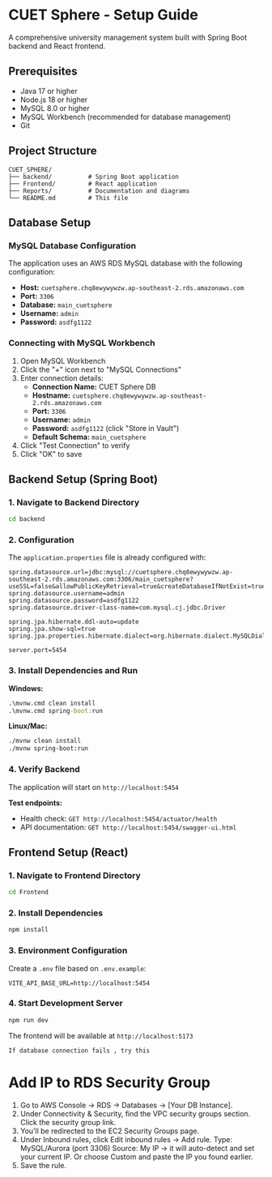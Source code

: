 # CUET Sphere - Setup Guide

A comprehensive university management system built with Spring Boot backend and React frontend.

## Prerequisites

- Java 17 or higher
- Node.js 18 or higher
- MySQL 8.0 or higher
- MySQL Workbench (recommended for database management)
- Git

## Project Structure

```
CUET_SPHERE/
├── backend/          # Spring Boot application
├── Frontend/         # React application
├── Reports/          # Documentation and diagrams
└── README.md         # This file
```

## Database Setup

### MySQL Database Configuration

The application uses an AWS RDS MySQL database with the following configuration:

- **Host:** `cuetsphere.chq8ewywywzw.ap-southeast-2.rds.amazonaws.com`
- **Port:** `3306`
- **Database:** `main_cuetsphere`
- **Username:** `admin`
- **Password:** `asdfg1122`

### Connecting with MySQL Workbench

1. Open MySQL Workbench
2. Click the "+" icon next to "MySQL Connections"
3. Enter connection details:
   - **Connection Name:** CUET Sphere DB
   - **Hostname:** `cuetsphere.chq8ewywywzw.ap-southeast-2.rds.amazonaws.com`
   - **Port:** `3306`
   - **Username:** `admin`
   - **Password:** `asdfg1122` (click "Store in Vault")
   - **Default Schema:** `main_cuetsphere`
4. Click "Test Connection" to verify
5. Click "OK" to save

## Backend Setup (Spring Boot)

### 1. Navigate to Backend Directory
```bash
cd backend
```

### 2. Configuration

The `application.properties` file is already configured with:
```properties
spring.datasource.url=jdbc:mysql://cuetsphere.chq8ewywywzw.ap-southeast-2.rds.amazonaws.com:3306/main_cuetsphere?useSSL=false&allowPublicKeyRetrieval=true&createDatabaseIfNotExist=true
spring.datasource.username=admin
spring.datasource.password=asdfg1122
spring.datasource.driver-class-name=com.mysql.cj.jdbc.Driver

spring.jpa.hibernate.ddl-auto=update
spring.jpa.show-sql=true
spring.jpa.properties.hibernate.dialect=org.hibernate.dialect.MySQLDialect

server.port=5454
```

### 3. Install Dependencies and Run

**Windows:**
```cmd
.\mvnw.cmd clean install
.\mvnw.cmd spring-boot:run
```

**Linux/Mac:**
```bash
./mvnw clean install
./mvnw spring-boot:run
```

### 4. Verify Backend

The application will start on `http://localhost:5454`

**Test endpoints:**
- Health check: `GET http://localhost:5454/actuator/health`
- API documentation: `GET http://localhost:5454/swagger-ui.html`

## Frontend Setup (React)

### 1. Navigate to Frontend Directory
```bash
cd Frontend
```

### 2. Install Dependencies
```bash
npm install
```

### 3. Environment Configuration

Create a `.env` file based on `.env.example`:
```env
VITE_API_BASE_URL=http://localhost:5454
```

### 4. Start Development Server
```bash
npm run dev
```

The frontend will be available at `http://localhost:5173`

`If database connection fails , try this`
# Add IP to RDS Security Group
1. Go to AWS Console → RDS → Databases → [Your DB Instance].
2. Under Connectivity & Security, find the VPC security groups section.
Click the security group link.
3. You’ll be redirected to the EC2 Security Groups page.
4. Under Inbound rules, click Edit inbound rules → Add rule.
Type: MySQL/Aurora (port 3306)
Source: My IP → it will auto-detect and set your current IP.
Or choose Custom and paste the IP you found earlier.
5. Save the rule.
